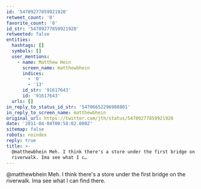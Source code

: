 ```yaml
---
id: '54709277859921920'
retweet_count: '0'
favorite_count: '0'
id_str: '54709277859921920'
retweeted: false
entities:
  hashtags: []
  symbols: []
  user_mentions:
    - name: Matthew Hein
      screen_name: matthewbhein
      indices:
        - '0'
        - '13'
      id_str: '91617643'
      id: '91617643'
  urls: []
in_reply_to_status_id_str: '54706652296908801'
in_reply_to_screen_name: matthewbhein
original_url: https://twitter.com/jth/status/54709277859921920
date: '2011-04-04T00:58:02.000Z'
sitemap: false
robots: noindex
reply: true
title: >-
  @matthewbhein Meh. I think there's a store under the first bridge on the
  riverwalk. Ima see what I c…
---
```


@matthewbhein Meh. I think there's a store under the first bridge on the riverwalk. Ima see what I can find there.